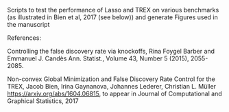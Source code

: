 Scripts to test the performance of Lasso and TREX on various benchmarks (as illustrated in Bien et al, 2017 (see below))
and generate Figures used in the manuscript

References:

Controlling the false discovery rate via knockoffs,
Rina Foygel Barber and Emmanuel J. Candès
Ann. Statist., Volume 43, Number 5 (2015), 2055-2085.

Non-convex Global Minimization and False Discovery Rate Control for the TREX,
Jacob Bien, Irina Gaynanova, Johannes Lederer, Christian L. Müller
https://arxiv.org/abs/1604.06815, to appear in Journal of Computational and Graphical Statistics, 2017
